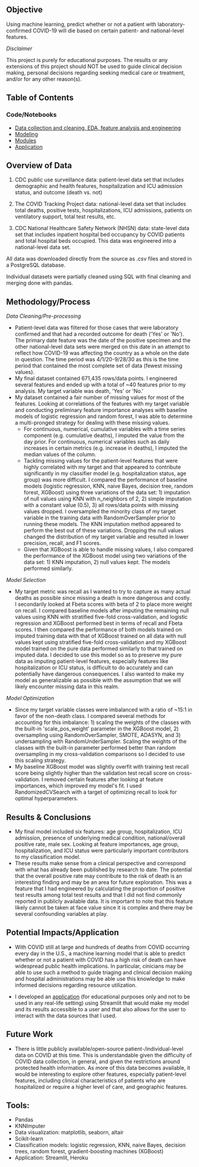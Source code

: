 ## Objective

Using machine learning, predict whether or not a patient with laboratory-confirmed COVID-19 will die based on certain patient- and national-level features.

*Disclaimer*

This project is purely for educational purposes. The results or any extensions of this project should NOT be used to guide clinical decision making, personal decisions regarding seeking medical care or treatment, and/or for any other reason(s).



## Table of Contents

### Code/Notebooks

- [Data collection and cleaning, EDA, feature analysis and engineering](https://github.com/sunnajo/predicting_covid_death/tree/main/data-cleaning_analysis)
- [Modeling](https://github.com/sunnajo/predicting_covid_death/tree/main/modeling)
- [Modules](https://github.com/sunnajo/predicting_covid_death/tree/main/modules)
- [Application](https://github.com/sunnajo/predicting_covid_death/tree/main/application)



## Overview of Data

1) CDC public use surveillance data: patient-level data set that includes demographic and health features, hospitalization and ICU admission status, and outcome (death vs. not)

2) The COVID Tracking Project data: national-level data set that includes total deaths, positive tests, hospitalizations, ICU admissions, patients on ventilatory support, total test results, etc.

3) CDC National Healthcare Safety Network (NHSN) data: state-level data set that includes inpatient hospital bed occupancy by COVID patients and total hospital beds occupied. This data was engineered into a national-level data set.

All data was downloaded directly from the source as .csv files and stored in a PostgreSQL database.

Individual datasets were partially cleaned using SQL with final cleaning and merging done with pandas.



## Methodology/Process

*Data Cleaning/Pre-processing*

- Patient-level data was filtered for those cases that were laboratory confirmed and that had a recorded outcome for death ('Yes' or 'No'). The primary date feature was the date of the positive specimen and the other national-level data sets were merged on this date in an attempt to reflect how COVID-19 was affecting the country as a whole on the date in question. The time period was 4/1/20-9/28/30 as this is the time period that contained the most complete set of data (fewest missing values).
- My final dataset contained 671,435 rows/data points. I engineered several features and ended up with a total of ~40 features prior to my analysis. My target variable was death, 'Yes' or 'No.'
- My dataset contained a fair number of missing values for most of the features. Looking at correlations of the features with my target variable and conducting preliminary feature importance analyses with baseline models of logistic regression and random forest, I was able to determine a multi-pronged strategy for dealing with these missing values.
  - For continuous, numerical, cumulative variables with a time series component (e.g. cumulative deaths), I imputed the value from the day prior. For continuous, numerical variables such as daily increases in certain metrics (e.g. increase in deaths), I imputed the median values of the column.
  - Tackling missing values for the patient-level features that were highly correlated with my target and that appeared to contribute significantly in my classifier model (e.g. hospitalization status, age group) was more difficult. I compared the performance of baseline models (logistic regression, KNN, naive Bayes, decision tree, random forest, XGBoost) using three variations of the data set: 1) imputation of null values using KNN with n_neighbors of 2, 2) simple imputation with a constant value (0.5), 3) all rows/data points with missing values dropped. I oversampled the minority class of my target variable in the training data with RandomOverSampler prior to running these models. The KNN imputation method appeared to perform the best out of these variations. Dropping the null values changed the distribution of my target variable and resulted in lower precision, recall, and F1 scores.
  - Given that XGBoost is able to handle missing values, I also compared the performance of the XGBoost model using two variations of the data set: 1) KNN imputation, 2) null values kept. The models performed similarly.

*Model Selection*

- My target metric was recall as I wanted to try to capture as many actual deaths as possible since missing a death is more dangerous and costly. I secondarily looked at Fbeta scores with beta of 2 to place more weight on recall. I compared baseline models after imputing the remaining null values using KNN with stratified five-fold cross-validation, and logistic regression and XGBoost performed best in terms of recall and Fbeta scores. I then compared the performance of both models trained on imputed training data with that of XGBoost trained on all data with null values kept using stratified five-fold cross-validation and my XGBoost model trained on the pure data performed similarly to that trained on imputed data. I decided to use this model so as to preserve my pure data as imputing patient-level features, especially features like hospitalization or ICU status, is difficult to do accurately and can potentially have dangerous consequences. I also wanted to make my model as generalizable as possible with the assumption that we will likely encounter missing data in this realm.

*Model Optimization*

- Since my target variable classes were imbalanced with a ratio of ~15:1 in favor of the non-death class. I compared several methods for accounting for this imbalance: 1) scaling the weights of the classes with the built-in 'scale_pos_weight' parameter in the XGBoost model, 2) oversampling using RandomOverSampler, SMOTE, ADASYN, and 3) undersampling with RandomUnderSampler. Scaling the weights of the classes with the built-in parameter performed better than random oversampling in my cross-validation comparisons so I decided to use this scaling strategy.
- My baseline XGBoost model was slightly overfit with training test recall score being slightly higher than the validation test recall score on cross-validation. I removed certain features after looking at feature importances, which improved my model's fit. I used RandomizedCVSearch with a target of optimizing recall to look for optimal hyperparameters.



## Results & Conclusions

- My final model included six features: age group, hospitalization, ICU admission, presence of underlying medical condition, national/overall positive rate, male sex. Looking at feature importances, age group, hospitalization, and ICU status were particularly important contributors to my classification model.
- These results make sense from a clinical perspective and correspond with what has already been published by research to date. The potential that the overall positive rate may contribute to the risk of death is an interesting finding and may be an area for future exploration. This was a feature that I had engineered by calculating the proportion of positive test results among total test results and that I did not find commonly reported in publicly available data. It is important to note that this feature likely cannot be taken at face value since it is complex and there may be several confounding variables at play.



## Potential Impacts/Application

- With COVID still at large and hundreds of deaths from COVID occurring every day in the U.S., a machine learning model that is able to predict whether or not a patient with COVID has a high risk of death can have widespread public health implications. In particular, cinicians may be able to use such a method to guide triaging and clinical decision making and hospital administrations may be able use this knowledge to make informed decisions regarding resource utilization.

- I developed an [application]('https://secure-plateau-38454.herokuapp.com/') (for educational purposes only and not to be used in any real-life setting) using Streamlit that would make my model and its results accessible to a user and that also allows for the user to interact with the data sources that I used.




## Future Work

- There is little publicly available/open-source patient-/individual-level data on COVID at this time. This is understandable given the difficulty of COVID data collection, in general, and given the restrictions around protected health information. As more of this data becomes available, it would be interesting to explore other features, especially patient-level features, including clinical characteristics of patients who are hospitalized or require a higher level of care, and geographic features.



## Tools:

- Pandas
- KNNImputer
- Data visualization: matplotlib, seaborn, altair
- Scikit-learn
- Classification models: logistic regression, KNN, naive Bayes, decision trees, random forest, gradient-boosting machines (XGBoost)
- Application: Streamlit, Heroku